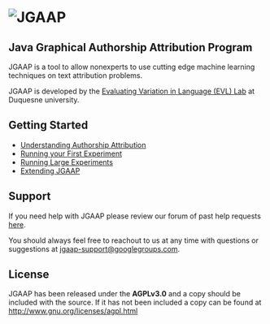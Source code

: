 # ![JGAAP](http://i.imgur.com/vnrh7GY.png)
## Java Graphical Authorship Attribution Program
JGAAP is a tool to allow nonexperts to use cutting edge machine learning techniques on text attribution problems. 

JGAAP is developed by the [Evaluating Variation in Language (EVL) Lab](http://evllabs.com) at Duquesne university.

## Getting Started
* [Understanding Authorship Attribution](docs/authorship_attribution.md)
* [Running your First Experiment](docs/running_jgaap.md)
* [Running Large Experiments](docs/experiment_engine.md)
* [Extending JGAAP](docs/modules.md)

## Support
If you need help with JGAAP please review our forum of past help requests [here](https://groups.google.com/forum/#!forum/jgaap-support).

You should always feel free to reachout to us at any time with questions or suggestions at [jgaap-support@googlegroups.com](mailto:jgaap-support@googlegroups.com).

## License
JGAAP has been released under the **AGPLv3.0** and a copy should be included with the source. If it has not been included a copy can be found at <http://www.gnu.org/licenses/agpl.html> 
